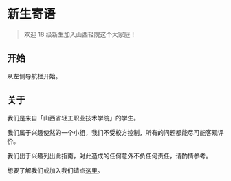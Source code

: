# 新生寄语

> 欢迎 18 级新生加入山西轻院这个大家庭！

## 开始

从左侧导航栏开始。

## 关于

我们是来自「山西省轻工职业技术学院」的学生。

我们属于兴趣使然的一个小组，我们不受校方控制，所有的问题都能尽可能客观评价。

我们出于兴趣列出此指南，对此造成的任何意外不负任何责任，请酌情参考。

想要了解我们或加入我们请点[这里](https://cosf.gq/about)。